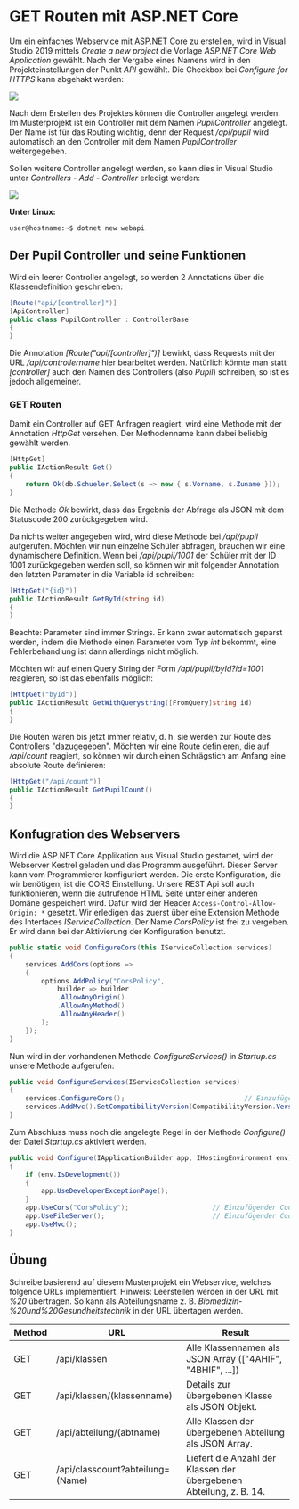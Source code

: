 # GET Routen mit ASP.NET Core

Um ein einfaches Webservice mit ASP.NET Core zu erstellen, wird in Visual Studio 2019 mittels *Create a
new project* die Vorlage *ASP.NET Core Web Application* gewählt. Nach der Vergabe eines Namens wird
in den Projekteinstellungen der Punkt *API* gewählt. Die Checkbox bei *Configure for HTTPS* kann
abgehakt werden:

![](create_api_project.png)

Nach dem Erstellen des Projektes können die Controller angelegt werden. Im Musterprojekt ist ein
Controller mit dem Namen *PupilController* angelegt. Der Name ist für das Routing wichtig, denn
der Request */api/pupil* wird automatisch an den Controller mit dem Namen *PupilController* 
weitergegeben.

Sollen weitere Controller angelegt werden, so kann dies in Visual Studio unter *Controllers* - 
*Add* - *Controller* erledigt werden:

![](add_controller.png)

**Unter Linux:**
```
user@hostname:~$ dotnet new webapi
```

## Der Pupil Controller und seine Funktionen
Wird ein leerer Controller angelegt, so werden 2 Annotations über die Klassendefinition 
geschrieben:
```c#
[Route("api/[controller]")]
[ApiController]
public class PupilController : ControllerBase
{
}
```

Die Annotation *[Route("api/[controller]")]* bewirkt, dass Requests mit der URL 
*/api/controllername* hier bearbeitet werden. Natürlich könnte man statt *[controller]*
auch den Namen des Controllers (also *Pupil*) schreiben, so ist es jedoch allgemeiner.

### GET Routen
Damit ein Controller auf GET Anfragen reagiert, wird eine Methode mit der Annotation 
*HttpGet* versehen. Der Methodenname kann dabei beliebig gewählt werden.
```c#
[HttpGet]
public IActionResult Get()
{
    return Ok(db.Schueler.Select(s => new { s.Vorname, s.Zuname }));
}
```

Die Methode *Ok* bewirkt, dass das Ergebnis der Abfrage als JSON mit dem Statuscode 200 
zurückgegeben wird.

Da nichts weiter angegeben wird, wird diese Methode bei */api/pupil* aufgerufen. Möchten wir nun 
einzelne Schüler abfragen, brauchen wir eine dynamischere Definition. Wenn bei */api/pupil/1001* der
Schüler mit der ID 1001 zurückgegeben werden soll, so können wir mit folgender Annotation den 
letzten Parameter in die Variable id schreiben:
```c#
[HttpGet("{id}")]
public IActionResult GetById(string id)
{
}
```

Beachte: Parameter sind immer Strings. Er kann zwar automatisch geparst
werden, indem die Methode einen Parameter vom Typ *int* bekommt, eine Fehlerbehandlung ist 
dann allerdings nicht möglich.

Möchten wir auf einen Query String der Form */api/pupil/byId?id=1001* reagieren, so ist das 
ebenfalls möglich:
```c#
[HttpGet("byId")]
public IActionResult GetWithQuerystring([FromQuery]string id)
{
}
```

Die Routen waren bis jetzt immer relativ, d. h. sie werden zur Route des Controllers "dazugegeben".
Möchten wir eine Route definieren, die auf */api/count* reagiert, so können wir durch einen 
Schrägstich am Anfang eine absolute Route definieren:
```c#
[HttpGet("/api/count")]
public IActionResult GetPupilCount()
{
}
```

## Konfugration des Webservers
Wird die ASP.NET Core Applikation aus Visual Studio gestartet, wird der Webserver Kestrel geladen und
das Programm ausgeführt. Dieser Server kann vom Programmierer konfiguriert werden. Die erste Konfiguration,
die wir benötigen, ist die CORS Einstellung. Unsere REST Api soll auch funktionieren, wenn die aufrufende
HTML Seite unter einer anderen Domäne gespeichert wird. Dafür wird der Header `Access-Control-Allow-Origin: *`
gesetzt. Wir erledigen das zuerst über eine Extension Methode des Interfaces *IServiceCollection*.
Der Name *CorsPolicy* ist frei zu vergeben. Er wird dann bei der Aktivierung der Konfiguration benutzt.
```c#
public static void ConfigureCors(this IServiceCollection services)
{
    services.AddCors(options =>
    {
        options.AddPolicy("CorsPolicy",
            builder => builder
            .AllowAnyOrigin()
            .AllowAnyMethod()
            .AllowAnyHeader()
        );
    });
}
```

Nun wird in der vorhandenen Methode *ConfigureServices()* in *Startup.cs* unsere Methode aufgerufen:
```c#
public void ConfigureServices(IServiceCollection services)
{
    services.ConfigureCors();                              // Einzufügender Code
    services.AddMvc().SetCompatibilityVersion(CompatibilityVersion.Version_2_1);
}
```

Zum Abschluss muss noch die angelegte Regel in der Methode *Configure()* der Datei *Startup.cs* aktiviert 
werden.
```c#
public void Configure(IApplicationBuilder app, IHostingEnvironment env)
{
    if (env.IsDevelopment())
    {
        app.UseDeveloperExceptionPage();
    }
    app.UseCors("CorsPolicy");                     // Einzufügender Code
    app.UseFileServer();                           // Einzufügender Code
    app.UseMvc();
}
```

## Übung
Schreibe basierend auf diesem Musterprojekt ein Webservice, welches folgende URLs implementiert.
Hinweis: Leerstellen werden in der URL mit *%20* übertragen. So kann als Abteilungsname z. B. 
*Biomedizin-%20und%20Gesundheitstechnik* in der URL übertagen werden.

| Method | URL                              | Result |
| ------ | -------------------------------- | -------- |
| GET    | /api/klassen                     | Alle Klassennamen als JSON Array (["4AHIF", "4BHIF", ...]) |
| GET    | /api/klassen/(klassenname)       | Details zur übergebenen Klasse als JSON Objekt. |
| GET    | /api/abteilung/(abtname)         | Alle Klassen der übergebenen Abteilung als JSON Array. |
| GET    | /api/classcount?abteilung=(Name) | Liefert die Anzahl der Klassen der übergebenen Abteilung, z. B. 14. |
